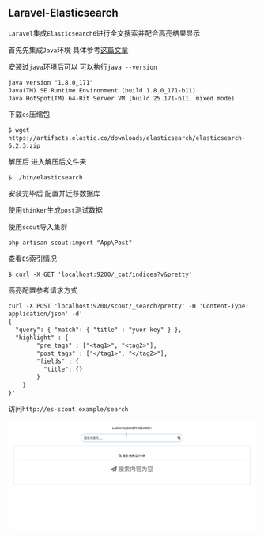 ## Laravel-Elasticsearch
`Laravel`集成`Elasticsearch6`进行全文搜索并配合高亮结果显示

首先先集成`Java`环境 具体参考[这篇文章](https://www.digitalocean.com/community/tutorials/how-to-install-java-with-apt-get-on-debian-8)

安装过`java`环境后可以 可以执行`java --version`
```
java version "1.8.0_171"
Java(TM) SE Runtime Environment (build 1.8.0_171-b11)
Java HotSpot(TM) 64-Bit Server VM (build 25.171-b11, mixed mode)
```
下载`es`压缩包
```
$ wget https://artifacts.elastic.co/downloads/elasticsearch/elasticsearch-6.2.3.zip
```
解压后 进入解压后文件夹
```
$ ./bin/elasticsearch
```
安装完毕后 配置并迁移数据库

使用`thinker`生成`post`测试数据

使用`scout`导入集群
```
php artisan scout:import "App\Post"
```
查看`ES`索引情况
```
$ curl -X GET 'localhost:9200/_cat/indices?v&pretty'
```
高亮配置参考请求方式
```
curl -X POST 'localhost:9200/scout/_search?pretty' -H 'Content-Type: application/json' -d'
{
  "query": { "match": { "title" : "yuor key" } },
  "highlight" : {
        "pre_tags" : ["<tag1>", "<tag2>"],
        "post_tags" : ["</tag1>", "</tag2>"],
        "fields" : {
          "title": {}
        }
    }
}'
```
访问`http://es-scout.example/search`

![1.gif](/public/screenshot/1.gif)